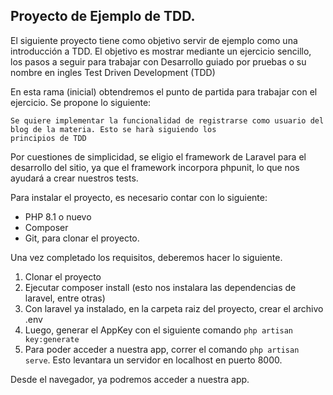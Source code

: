 ## Proyecto de Ejemplo de TDD.

El siguiente proyecto tiene como objetivo servir de ejemplo como una introducción a TDD. El objetivo es mostrar
mediante un ejercicio sencillo, los pasos a seguir para trabajar con Desarrollo guiado por pruebas o su nombre en ingles
Test Driven Development (TDD)

En esta rama (inicial) obtendremos el punto de partida para trabajar con el ejercicio. Se propone lo siguiente:

```
Se quiere implementar la funcionalidad de registrarse como usuario del blog de la materia. Esto se harà siguiendo los 
principios de TDD
```

Por cuestiones de simplicidad, se eligio el framework de Laravel para el desarrollo del sitio, ya que el framework 
incorpora phpunit, lo que nos ayudará a crear nuestros tests. 

Para instalar el proyecto, es necesario contar con lo siguiente:
+ PHP 8.1 o nuevo
+ Composer
+ Git, para clonar el proyecto.

Una vez completado los requisitos, deberemos hacer lo siguiente.

1. Clonar el proyecto
2. Ejecutar composer install (esto nos instalara las dependencias de laravel, entre otras)
3. Con laravel ya instalado, en la carpeta raiz del proyecto, crear el archivo .env
4. Luego, generar el AppKey con el siguiente comando ```php artisan key:generate```
5. Para poder acceder a nuestra app, correr el comando ```php artisan serve```. Esto levantara un servidor en localhost en puerto 8000.

Desde el navegador, ya podremos acceder a nuestra app.